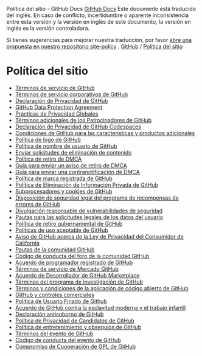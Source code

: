 Política del sitio - GitHub Docs
[GitHub Docs](/es)
Este documento está traducido del inglés. En caso de conflicto, incertidumbre o aparente inconsistencia entre esta versión y la versión en inglés de este documento, la versión en inglés es la versión controladora.

Si tienes sugerencias para mejorar nuestra traducción, por favor
[abre una propuesta en nuestro repositorio site-policy](https://github.com/github/site-policy/issues)
.
[GitHub](/es/github)
/
[Política del sitio](/es/github/site-policy)

# Política del sitio
- [Términos de servicio de GitHub](/es/github/site-policy/github-terms-of-service)
- [Términos de servicio corporativos de GitHub](/es/github/site-policy/github-corporate-terms-of-service)
- [Declaración de Privacidad de GitHub](/es/github/site-policy/github-privacy-statement)
- [GitHub Data Protection Agreement](/es/github/site-policy/github-data-protection-agreement)
- [Prácticas de Privacidad Globales](/es/github/site-policy/global-privacy-practices)
- [Términos adicionales de los Patrocinadores de GitHub](/es/github/site-policy/github-sponsors-additional-terms)
- [Declaración de Privacidad de GitHub Codespaces](/es/github/site-policy/github-codespaces-privacy-statement)
- [Condiciones de GitHub para las características y productos adicionales](/es/github/site-policy/github-terms-for-additional-products-and-features)
- [Política de logo de GitHub](/es/github/site-policy/github-logo-policy)
- [Política de nombre de usuario de GitHub](/es/github/site-policy/github-username-policy)
- [Enviar solicitudes de eliminación de contenido](/es/github/site-policy/submitting-content-removal-requests)
- [Política de retiro de DMCA](/es/github/site-policy/dmca-takedown-policy)
- [Guía para enviar un aviso de retiro de DMCA](/es/github/site-policy/guide-to-submitting-a-dmca-takedown-notice)
- [Guía para enviar una contranotificación de DMCA](/es/github/site-policy/guide-to-submitting-a-dmca-counter-notice)
- [Política de marca registrada de GitHub](/es/github/site-policy/github-trademark-policy)
- [Política de Eliminación de Información Privada de GitHub](/es/github/site-policy/github-private-information-removal-policy)
- [Subprocesadores y cookies de GitHub](/es/github/site-policy/github-subprocessors-and-cookies)
- [Disposición de seguridad legal del programa de recompensas de errores de GitHub](/es/github/site-policy/github-bug-bounty-program-legal-safe-harbor)
- [Divulgación responsable de vulnerabilidades de seguridad](/es/github/site-policy/responsible-disclosure-of-security-vulnerabilities)
- [Pautas para las solicitudes legales de los datos del usuario](/es/github/site-policy/guidelines-for-legal-requests-of-user-data)
- [Política de retiro gubernamental de GitHub](/es/github/site-policy/github-government-takedown-policy)
- [Políticas de uso aceptable de GitHub](/es/github/site-policy/github-acceptable-use-policies)
- [Aviso de GitHub acerca de la Ley de Privacidad del Consumidor de California](/es/github/site-policy/githubs-notice-about-the-california-consumer-privacy-act)
- [Pautas de la comunidad GitHub](/es/github/site-policy/github-community-guidelines)
- [Código de conducta del foro de la comunidad GitHub](/es/github/site-policy/github-community-forum-code-of-conduct)
- [Acuerdo de programador registrado de GitHub](/es/github/site-policy/github-registered-developer-agreement)
- [Términos de servicio de Mercado GitHub](/es/github/site-policy/github-marketplace-terms-of-service)
- [Acuerdo de Desarrollador de GitHub Marketplace](/es/github/site-policy/github-marketplace-developer-agreement)
- [Términos del programa de investigación de GitHub](/es/github/site-policy/github-research-program-terms)
- [Términos y condiciones de la aplicación de código abierto de GitHub](/es/github/site-policy/github-open-source-applications-terms-and-conditions)
- [GitHub y controles comerciales](/es/github/site-policy/github-and-trade-controls)
- [Política de Usuario Finado de Github](/es/github/site-policy/github-deceased-user-policy)
- [Acuerdo de GitHub contra la esclavitud moderna y el trabajo infantil](/es/github/site-policy/github-statement-against-modern-slavery-and-child-labor)
- [Declaración antisoborno de GitHub](/es/github/site-policy/github-anti-bribery-statement)
- [Política de Privacidad de Candidatos de GitHub](/es/github/site-policy/github-candidate-privacy-policy)
- [Política de entretenimiento y obsequios de GitHub](/es/github/site-policy/github-gifts-and-entertainment-policy)
- [Términos del evento de GitHub](/es/github/site-policy/github-event-terms)
- [Código de conducta del evento de GitHub](/es/github/site-policy/github-event-code-of-conduct)
- [Compromiso de Cooperación de GPL de GitHub](/es/github/site-policy/github-gpl-cooperation-commitment)
